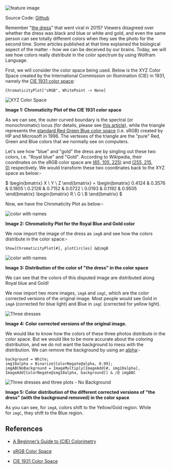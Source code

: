 ![feature image][1]

Source Code: [Github][2]

Remember "[the dress][3]" that went viral in 2015? Viewers disagreed over whether the dress was black and blue or white and gold, and even the same person can see totally different colors when they see the photo for the second time. Some articles published at that time explained the biological aspect of the matter - how we can be deceived by our brains. Today, we will see how colors really distribute in the color spectrum by using Wolfram Language.

First, we will consider the color space being used. Below is the XYZ Color Space created by the International Commission on Illumination (CIE) in 1931, namely the [CIE 1931 color space][4]:

    ChromaticityPlot["sRGB", WhitePoint -> None]

![XYZ Color Space][5]

**Image 1: Chromaticity Plot of the CIE 1931 color space**

As we can see, the outer curved boundary is the spectral (or monochromatic) locus (for details, please see [this article][6]), while the triangle represents the [standard Red Green Blue color space][7] (i.e. sRGB) created by HP and Microsoft in 1996. The vertexes of the triangle are the "pure" Red, Green and Blue colors that we normally see on computers.

Let's see how "blue" and "gold" the dress are by singling out these two colors, i.e. "Royal blue" and "Gold". According to Wikipedia, their coordinates on the sRGB color space are [(65, 105, 225)][8] and [(255, 215, 0)][9] respectively. We would transform these two coordinates back to the XYZ space as below:-

$ \begin{bmatrix} X \\ Y \\ Z \end{bmatrix} = \begin{bmatrix} 0.4124 & 0.3576 & 0.1805 \\ 0.2126 & 0.7152 & 0.0722 \\ 0.0193 & 0.1192 & 0.9505 \end{bmatrix} \begin{bmatrix} R \\ G \\ B \end{bmatrix} $

Now, we have the Chromaticity Plot as below:-

![color with names][10]

**Image 2: Chromaticity Plot for the Royal Blue and Gold color**

We now import the image of the dress as `imgB` and see how the colors distribute in the color space:-

    Show[ChromaticityPlot[#], plotCircles] &@imgB

![color with names][11]

**Image 3: Distribution of the color of "the dress" in the color space**

We can see that the colors of this disputed image are distributed along Royal blue and Gold!

We now import two more images, `imgA` and `imgC`, which are the color corrected versions of the original image. Most people would see Gold in `imgA` (corrected for blue light) and Blue in `imgC` (corrected for yellow light).

![Three dresses][12]

**Image 4: Color corrected versions of the original image.**

We would like to know how the colors of these three photos distribute in the color space. But we would like to be more accurate about the coloring distribution, and we do not want the background to mess with the distribution. We can remove the background by using an [alpha][13]:-

    background = White;
    img10alpha = Binarize[ColorNegate@alpha, 0.99];
    imgABCNoBackground = ImageMultiply[ImageAdd[#, img10alpha], ImageAdd[ColorNegate@img10alpha, background]] & /@ imgABC

![Three dresses and three plots - No Background][14]

**Image 5: Color distribution of the different corrected versions of "the dress" (with the background removed) in the color space**

As you can see, for `imgA`, colors shift to the Yellow/Gold region. While for `imgC`, they shift to the Blue region.

References
-----------------

- [A Beginner’s Guide to (CIE) Colorimetry][15]
- [sRGB Color Space][7]
- [CIE 1931 Color Space][4]


  [1]: http://community.wolfram.com//c/portal/getImageAttachment?filename=1.FeatureImage.png&userId=1353389
  [2]: https://github.com/lanstonchu/CIE1931ColorSpace
  [3]: https://en.wikipedia.org/wiki/The_dress
  [4]: https://en.wikipedia.org/wiki/CIE_1931_color_space
  [5]: http://community.wolfram.com//c/portal/getImageAttachment?filename=2.XYZSpace.jpg&userId=1353389
  [6]: https://medium.com/hipster-color-science/a-beginners-guide-to-colorimetry-401f1830b65a
  [7]: https://en.wikipedia.org/wiki/SRGB
  [8]: https://en.wikipedia.org/wiki/Royal_blue
  [9]: https://en.wikipedia.org/wiki/Gold_%28color%29
  [10]: http://community.wolfram.com//c/portal/getImageAttachment?filename=3.colorwithnames.jpg&userId=1353389
  [11]: http://community.wolfram.com//c/portal/getImageAttachment?filename=1.FeatureImage.png&userId=1353389
  [12]: http://community.wolfram.com//c/portal/getImageAttachment?filename=4.Threedresses.png&userId=1353389
  [13]: https://en.wikipedia.org/wiki/Alpha_compositing
  [14]: http://community.wolfram.com//c/portal/getImageAttachment?filename=5.Threedressesandthreeplots-NoBackground.png&userId=1353389
  [15]: https://medium.com/hipster-color-science/a-beginners-guide-to-colorimetry-401f1830b65a
